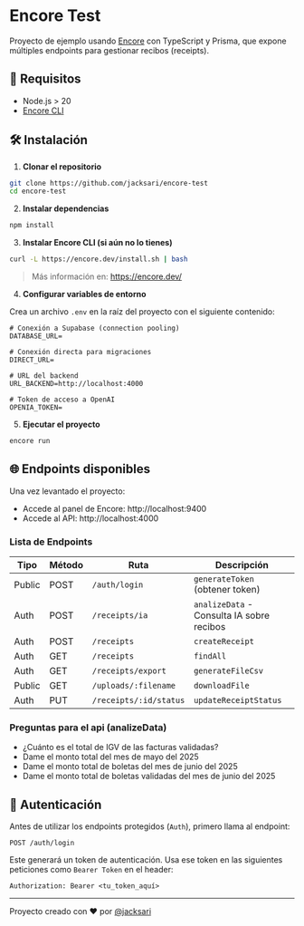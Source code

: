 
# Encore Test

Proyecto de ejemplo usando [Encore](https://encore.dev/) con TypeScript y Prisma, que expone múltiples endpoints para gestionar recibos (receipts).

## 🚀 Requisitos

- Node.js > 20
- [Encore CLI](https://encore.dev/docs/install)

## 🛠️ Instalación

1. **Clonar el repositorio**

```bash
git clone https://github.com/jacksari/encore-test
cd encore-test
```

2. **Instalar dependencias**

```bash
npm install
```

3. **Instalar Encore CLI (si aún no lo tienes)**

```bash
curl -L https://encore.dev/install.sh | bash
```

> Más información en: https://encore.dev/

4. **Configurar variables de entorno**

Crea un archivo `.env` en la raíz del proyecto con el siguiente contenido:

```env
# Conexión a Supabase (connection pooling)
DATABASE_URL=

# Conexión directa para migraciones
DIRECT_URL=

# URL del backend
URL_BACKEND=http://localhost:4000

# Token de acceso a OpenAI
OPENIA_TOKEN=
```

5. **Ejecutar el proyecto**

```bash
encore run
```

## 🌐 Endpoints disponibles

Una vez levantado el proyecto:

- Accede al panel de Encore: http://localhost:9400
- Accede al API: http://localhost:4000

### Lista de Endpoints

| Tipo    | Método | Ruta                        | Descripción                      |
|---------|--------|-----------------------------|----------------------------------|
| Public  | POST   | `/auth/login`               | `generateToken` (obtener token) |
| Auth    | POST   | `/receipts/ia`              | `analizeData` - Consulta IA sobre recibos|
| Auth    | POST   | `/receipts`                 | `createReceipt`                 |
| Auth    | GET    | `/receipts`                 | `findAll`                        |
| Auth    | GET    | `/receipts/export`          | `generateFileCsv`               |
| Public  | GET    | `/uploads/:filename`        | `downloadFile`                  |
| Auth    | PUT    | `/receipts/:id/status`      | `updateReceiptStatus`           |

### Preguntas para el api (analizeData)

- ¿Cuánto es el total de IGV de las facturas validadas?
- Dame el monto total del mes de mayo del 2025
- Dame el monto total de boletas del mes de junio del 2025
- Dame el monto total de boletas validadas del mes de junio del 2025 

## 🔐 Autenticación

Antes de utilizar los endpoints protegidos (`Auth`), primero llama al endpoint:

```
POST /auth/login
```

Este generará un token de autenticación. Usa ese token en las siguientes peticiones como `Bearer Token` en el header:

```
Authorization: Bearer <tu_token_aquí>
```

---

Proyecto creado con ❤️ por [@jacksari](https://github.com/jacksari)